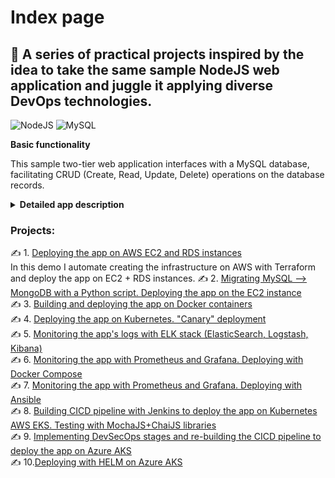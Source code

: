 # Index page

## 🚀 A series of practical projects inspired by the idea to take the same sample NodeJS web application and juggle it applying diverse DevOps technologies.

![NodeJS](https://img.shields.io/badge/node.js-6DA55F?style=for-the-badge&logo=node.js&logoColor=white)
![MySQL](https://img.shields.io/badge/MySQL-00000F?style=for-the-badge&logo=mysql&logoColor=white)

**Basic functionality**

This sample two-tier web application interfaces with a MySQL database, facilitating CRUD (Create, Read, Update, Delete) operations on the database records.

**<details markdown=1><summary markdown="span">Detailed app description</summary>**

## Summary

The app sets up a web server for a supplier management system. It allows viewing, adding, updating, and deleting suppliers. 

#### **Dependencies and Modules**:
   - **express**: The framework that allows us to set up and run a web server.
   - **body-parser**: A tool that lets the server read and understand data sent in requests.
   - **cors**: Ensures the server can communicate with different web addresses or domains.
   - **mustache-express**: A template engine, letting the server display dynamic web pages using the Mustache format.
   - **serve-favicon**: Provides the small icon seen on browser tabs for the website.
   - **Custom Modules**: 
     - `supplier.controller`: Handles the logic for managing suppliers like fetching, adding, or updating their details.
     - `config.js`: Keeps the server's settings for connectind to the MySQL database.

#### **Configuration**:
   - The server starts on a port taken from a setting (like an environment variable) or uses `3000` as a default.

#### **Middleware**:
   - It's equipped to understand data in JSON format or when it's URL-encoded.
   - It can chat with web pages hosted elsewhere, thanks to CORS.
   - Mustache is the chosen format for web pages, with templates stored in a folder named `views`.
   - There's a public storage (`public`) for things like images or stylesheets, accessible by anyone visiting the site.
   - The site's tiny browser tab icon is fetched using `serve-favicon`.

#### **Routes (Webpage Endpoints)**:
   - **Home**: `GET /`: Serves the home page.
   - **Supplier Operations**: 
     - `GET /suppliers/`: Fetches and displays all suppliers.
     - `GET /supplier-add`: Serves a page to add a new supplier.
     - `POST /supplier-add`: Receives data to add a new supplier.
     - `GET /supplier-update/:id`: Serves a page to update details of a supplier using its ID.
     - `POST /supplier-update`: Receives updated data of a supplier.
     - `POST /supplier-remove/:id`: Removes a supplier using its ID.

#### **Starting Up**:
   - The server comes to life, starts listening for visits, and announces its awakening with a log message.

</details>

### Projects:

✍️ 1. [Deploying the app on AWS EC2 and RDS instances](https://github.com/otam-mato/nodejs_mysql_web_app_terraform) <br>
  In this demo I automate creating the infrastructure on AWS with Terraform and deploy the app on EC2 + RDS instances.
✍️ 2. [Migrating MySQL --> MongoDB with a Python script. Deploying the app on the EC2 instance](https://github.com/otam-mato/nodejs_mongodb_web_app_awscloudformation)<br>
✍️ 3. [Building and deploying the app on Docker containers](https://github.com/otam-mato/nodejs_mysql_web_app_docker)<br>
✍️ 4. [Deploying the app on Kubernetes. "Canary" deployment](https://github.com/otam-mato/nodejs_mysql_web_app_kubernetes)<br>
✍️ 5. [Monitoring the app's logs with ELK stack (ElasticSearch, Logstash, Kibana)](https://github.com/otam-mato/nodejs_mysql_web_app_elk)<br>
✍️ 6. [Monitoring the app with Prometheus and Grafana. Deploying with Docker Compose](https://github.com/otam-mato/nodejs_mysql_web_app_prometheus_grafana)<br>
✍️ 7. [Monitoring the app with Prometheus and Grafana. Deploying with Ansible](https://github.com/otam-mato/nodejs_mysql_web_app_prometheus_grafana_ansible)<br>
✍️ 8. [Building CICD pipeline with Jenkins to deploy the app on Kubernetes AWS EKS. Testing with MochaJS+ChaiJS libraries](https://github.com/otam-mato/nodejs_mysql_web_app_jenkins_AWS)<br>
✍️ 9. [Implementing DevSecOps stages and re-building the CICD pipeline to deploy the app on Azure AKS](https://github.com/otam-mato/nodejs_mysql_web_app_jenkins_azure_devsecops)<br>
✍️ 10.[Deploying with HELM on Azure AKS](https://github.com/otam-mato/nodejs_mysql_web_app_helm_azure_aks_deployment)<br>

